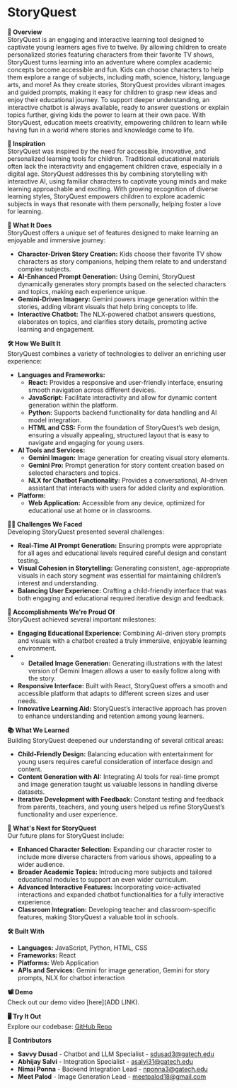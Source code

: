 ﻿# StoryQuest
**📖 Overview**  
StoryQuest is an engaging and interactive learning tool designed to captivate young learners ages five to twelve. By allowing children to create personalized stories featuring characters from their favorite TV shows, StoryQuest turns learning into an adventure where complex academic concepts become accessible and fun. Kids can choose characters to help them explore a range of subjects, including math, science, history, language arts, and more! As they create stories, StoryQuest provides vibrant images and guided prompts, making it easy for children to grasp new ideas and enjoy their educational journey. To support deeper understanding, an interactive chatbot is always available, ready to answer questions or explain topics further, giving kids the power to learn at their own pace. With StoryQuest, education meets creativity, empowering children to learn while having fun in a world where stories and knowledge come to life.


**🚀 Inspiration**  
StoryQuest was inspired by the need for accessible, innovative, and personalized learning tools for children. Traditional educational materials often lack the interactivity and engagement children crave, especially in a digital age. StoryQuest addresses this by combining storytelling with interactive AI, using familiar characters to captivate young minds and make learning approachable and exciting. With growing recognition of diverse learning styles, StoryQuest empowers children to explore academic subjects in ways that resonate with them personally, helping foster a love for learning.

**🎯 What It Does**  
StoryQuest offers a unique set of features designed to make learning an enjoyable and immersive journey:

- **Character-Driven Story Creation:** Kids choose their favorite TV show characters as story companions, helping them relate to and understand complex subjects.
- **AI-Enhanced Prompt Generation:** Using Gemini, StoryQuest dynamically generates story prompts based on the selected characters and topics, making each experience unique.
- **Gemini-Driven Imagery:** Gemini powers image generation within the stories, adding vibrant visuals that help bring concepts to life.
- **Interactive Chatbot:** The NLX-powered chatbot answers questions, elaborates on topics, and clarifies story details, promoting active learning and engagement.

**🛠 How We Built It**  
StoryQuest combines a variety of technologies to deliver an enriching user experience:

- **Languages and Frameworks:**  
  - **React:** Provides a responsive and user-friendly interface, ensuring smooth navigation across different devices.
  - **JavaScript:** Facilitate interactivity and allow for dynamic content generation within the platform.
  - **Python:** Supports backend functionality for data handling and AI model integration.
  - **HTML and CSS:** Form the foundation of StoryQuest’s web design, ensuring a visually appealing, structured layout that is easy to navigate and engaging for young users.
- **AI Tools and Services:**  
  - **Gemini Imagen:** Image generation for creating visual story elements.
  - **Gemini Pro:** Prompt generation for story content creation based on selected characters and topics.
  - **NLX for Chatbot Functionality:** Provides a conversational, AI-driven assistant that interacts with users for added clarity and exploration.
- **Platform:**  
  - **Web Application:** Accessible from any device, optimized for educational use at home or in classrooms.

**🧗‍♂️ Challenges We Faced**  
Developing StoryQuest presented several challenges:

- **Real-Time AI Prompt Generation:** Ensuring prompts were appropriate for all ages and educational levels required careful design and constant testing.
- **Visual Cohesion in Storytelling:** Generating consistent, age-appropriate visuals in each story segment was essential for maintaining children’s interest and understanding.
- **Balancing User Experience:** Crafting a child-friendly interface that was both engaging and educational required iterative design and feedback.

**🎉 Accomplishments We're Proud Of**  
StoryQuest achieved several important milestones:

- **Engaging Educational Experience:** Combining AI-driven story prompts and visuals with a chatbot created a truly immersive, enjoyable learning environment.
- - **Detailed Image Generation:** Generating illustrations with the latest version of Gemini Imagen allows a user to easily follow along with the story.
- **Responsive Interface:** Built with React, StoryQuest offers a smooth and accessible platform that adapts to different screen sizes and user needs.
- **Innovative Learning Aid:** StoryQuest’s interactive approach has proven to enhance understanding and retention among young learners.

**📚 What We Learned**  
Building StoryQuest deepened our understanding of several critical areas:

- **Child-Friendly Design:** Balancing education with entertainment for young users requires careful consideration of interface design and content.
- **Content Generation with AI:** Integrating AI tools for real-time prompt and image generation taught us valuable lessons in handling diverse datasets.
- **Iterative Development with Feedback:** Constant testing and feedback from parents, teachers, and young users helped us refine StoryQuest’s functionality and user experience.

**🔮 What's Next for StoryQuest**  
Our future plans for StoryQuest include:

- **Enhanced Character Selection:** Expanding our character roster to include more diverse characters from various shows, appealing to a wider audience.
- **Broader Academic Topics:** Introducing more subjects and tailored educational modules to support an even wider curriculum.
- **Advanced Interactive Features:** Incorporating voice-activated interactions and expanded chatbot functionalities for a fully interactive experience.
- **Classroom Integration:** Developing teacher and classroom-specific features, making StoryQuest a valuable tool in schools.

**🛠 Built With**  
- **Languages:** JavaScript, Python, HTML, CSS  
- **Frameworks:** React  
- **Platforms:** Web Application  
- **APIs and Services:** Gemini for image generation, Gemini for story prompts, NLX for 
chatbot interaction

**📽 Demo**  
Check out our demo video [here](ADD LINK).

**🖥 Try It Out**  
Explore our codebase: [GitHub Repo](https://github.com/EpicAJS/StoryQuest)

**🤝 Contributors**  
- **Savvy Dusad** - Chatbot and LLM Specialist - [sdusad3@gatech.edu](mailto:sdusad3@gatech.edu)  
- **Abhijay Salvi** - Integration Specialist - [asalvi31@gatech.edu](mailto:asalvi31@gatech.edu)  
- **Nimai Ponna** - Backend Integration Lead - [nponna3@gatech.edu](mailto:nponna3@gatech.edu)  
- **Meet Palod** - Image Generation Lead - [meetpalod18@gmail.com](mailto:meetpalod18@gmail.com)


